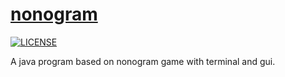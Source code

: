 # [nonogram](https://github.com/viduxsh/nonogram)

[![LICENSE](https://img.shields.io/badge/license-MIT-lightgrey.svg)](https://github.com/viduxsh/nonogram/blob/main/LICENSE)

 A java program based on nonogram game with terminal and gui.